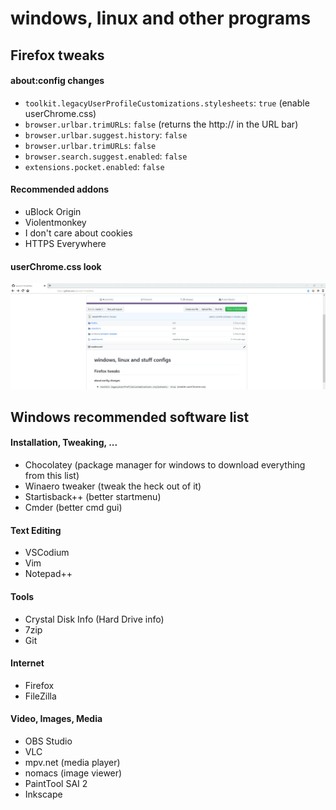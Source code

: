 # windows, linux and other programs

## Firefox tweaks

#### about:config changes

- `toolkit.legacyUserProfileCustomizations.stylesheets`: `true` (enable userChrome.css)
- `browser.urlbar.trimURLs`: `false` (returns the http:// in the URL bar)
- `browser.urlbar.suggest.history`: `false`
- `browser.urlbar.trimURLs`: `false`
- `browser.search.suggest.enabled`: `false`
- `extensions.pocket.enabled`: `false`

#### Recommended addons

- uBlock Origin
- Violentmonkey
- I don't care about cookies
- HTTPS Everywhere

#### userChrome.css look
![userChrome.css](resources/firefox_css.png)

## Windows recommended software list

#### Installation, Tweaking, ...
- Chocolatey (package manager for windows to download everything from this list)
- Winaero tweaker (tweak the heck out of it)
- Startisback++ (better startmenu)
- Cmder (better cmd gui)

#### Text Editing
- VSCodium
- Vim
- Notepad++

#### Tools
- Crystal Disk Info (Hard Drive info)
- 7zip
- Git

#### Internet
- Firefox
- FileZilla

#### Video, Images, Media
- OBS Studio
- VLC
- mpv.net (media player)
- nomacs (image viewer)
- PaintTool SAI 2
- Inkscape
